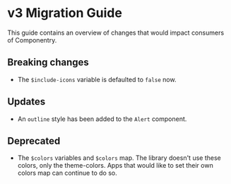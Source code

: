 # v3 Migration Guide

This guide contains an overview of changes that would impact consumers of Componentry.

## Breaking changes

* The `$include-icons` variable is defaulted to `false` now.


## Updates

* An `outline` style has been added to the `Alert` component.


## Deprecated

* The `$colors` variables and `$colors` map. The library doesn't use these colors, only the theme-colors.
  Apps that would like to set their own colors map can continue to do so.
